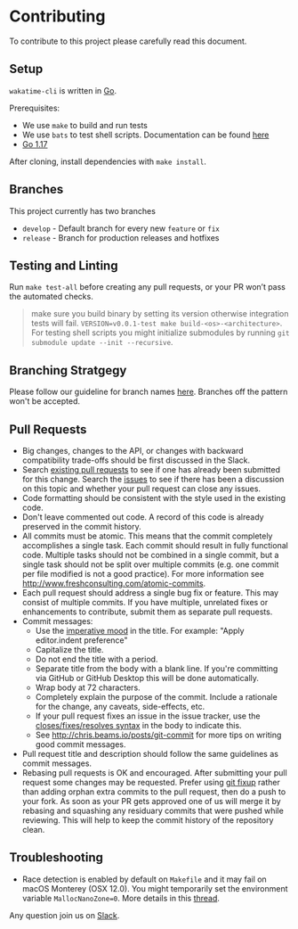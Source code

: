 # Contributing

To contribute to this project please carefully read this document.

## Setup

`wakatime-cli` is written in [Go](https://golang.org/).

Prerequisites:

- We use `make` to build and run tests
- We use `bats` to test shell scripts. Documentation can be found [here](https://bats-core.readthedocs.io/en/latest/installation.html)
- [Go 1.17](https://golang.org/doc/install)

After cloning, install dependencies with `make install`.

## Branches

This project currently has two branches

- `develop` - Default branch for every new `feature` or `fix`
- `release` - Branch for production releases and hotfixes

## Testing and Linting

Run `make test-all` before creating any pull requests, or your PR won’t pass the automated checks.

> make sure you build binary by setting its version otherwise integration tests will fail. `VERSION=v0.0.1-test make build-<os>-<architecture>`. For testing shell scripts you might initialize submodules by running `git submodule update --init --recursive`.

## Branching Stratgegy

Please follow our guideline for branch names [here](https://github.com/wakatime/semver-action#branch-names). Branches off the pattern won't be accepted.

## Pull Requests

- Big changes, changes to the API, or changes with backward compatibility trade-offs should be first discussed in the Slack.
- Search [existing pull requests](https://github.com/wakatime/wakatime-cli/pulls) to see if one has already been submitted for this change. Search the [issues](https://github.com/wakatime/wakatime-cli/issues?q=is%3Aissue) to see if there has been a discussion on this topic and whether your pull request can close any issues.
- Code formatting should be consistent with the style used in the existing code.
- Don't leave commented out code. A record of this code is already preserved in the commit history.
- All commits must be atomic. This means that the commit completely accomplishes a single task. Each commit should result in fully functional code. Multiple tasks should not be combined in a single commit, but a single task should not be split over multiple commits (e.g. one commit per file modified is not a good practice). For more information see <http://www.freshconsulting.com/atomic-commits>.
- Each pull request should address a single bug fix or feature. This may consist of multiple commits. If you have multiple, unrelated fixes or enhancements to contribute, submit them as separate pull requests.
- Commit messages:
  - Use the [imperative mood](http://chris.beams.io/posts/git-commit/#imperative) in the title. For example: "Apply editor.indent preference"
  - Capitalize the title.
  - Do not end the title with a period.
  - Separate title from the body with a blank line. If you're committing via GitHub or GitHub Desktop this will be done automatically.
  - Wrap body at 72 characters.
  - Completely explain the purpose of the commit. Include a rationale for the change, any caveats, side-effects, etc.
  - If your pull request fixes an issue in the issue tracker, use the [closes/fixes/resolves syntax](https://help.github.com/articles/closing-issues-via-commit-messages) in the body to indicate this.
  - See <http://chris.beams.io/posts/git-commit> for more tips on writing good commit messages.
- Pull request title and description should follow the same guidelines as commit messages.
- Rebasing pull requests is OK and encouraged. After submitting your pull request some changes may be requested. Prefer using [git fixup](https://git-scm.com/docs/git-commit#Documentation/git-commit.txt---fixupltcommitgt) rather than adding orphan extra commits to the pull request, then do a push to your fork. As soon as your PR gets approved one of us will merge it by rebasing and squashing any residuary commits that were pushed while reviewing. This will help to keep the commit history of the repository clean.

## Troubleshooting

- Race detection is enabled by default on `Makefile` and it may fail on macOS Monterey (OSX 12.0). You might temporarily set the environment variable `MallocNanoZone=0`. More details in this [thread](https://github.com/golang/go/issues/49138).

Any question join us on [Slack](https://wakaslack.herokuapp.com/).
